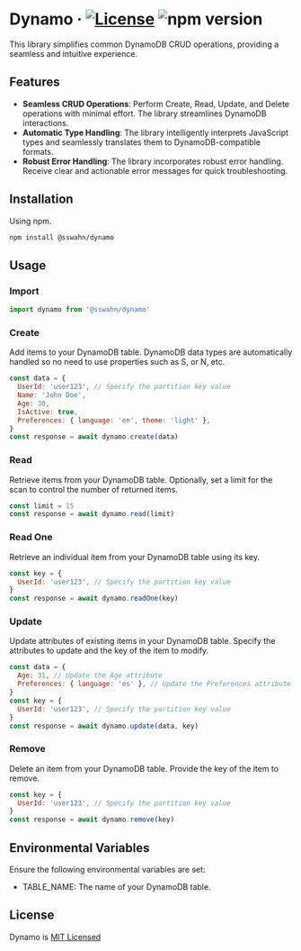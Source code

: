 # Dynamo · [![License](https://img.shields.io/badge/License-MIT-blue.svg)](https://github.com/sswahn/dynamo/blob/main/LICENSE) ![npm version](https://img.shields.io/npm/v/@sswahn/dynamo)

This library simplifies common DynamoDB CRUD operations, providing a seamless and intuitive experience.  

## Features

- **Seamless CRUD Operations**: Perform Create, Read, Update, and Delete operations with minimal effort. The library streamlines DynamoDB interactions.
- **Automatic Type Handling**: The library intelligently interprets JavaScript types and seamlessly translates them to DynamoDB-compatible formats.
- **Robust Error Handling**: The library incorporates robust error handling. Receive clear and actionable error messages for quick troubleshooting.

## Installation
Using npm.
```bash
npm install @sswahn/dynamo
```

## Usage  

### Import
```javascript
import dynamo from '@sswahn/dynamo'
```

### Create
Add items to your DynamoDB table. DynamoDB data types are automatically handled so no need to use properties such as S, or N, etc.
```javascript
const data = {
  UserId: 'user123', // Specify the partition key value
  Name: 'John Doe',
  Age: 30,
  IsActive: true,
  Preferences: { language: 'en', theme: 'light' },
}
const response = await dynamo.create(data)
```  

### Read
Retrieve items from your DynamoDB table. Optionally, set a limit for the scan to control the number of returned items.
```javascript
const limit = 15
const response = await dynamo.read(limit)
```

### Read One
Retrieve an individual item from your DynamoDB table using its key.
```javascript
const key = {
  UserId: 'user123', // Specify the partition key value
}
const response = await dynamo.readOne(key)
```  

### Update
Update attributes of existing items in your DynamoDB table. Specify the attributes to update and the key of the item to modify. 
```javascript
const data = {
  Age: 31, // Update the Age attribute
  Preferences: { language: 'es' }, // Update the Preferences attribute
}
const key = {
  UserId: 'user123', // Specify the partition key value
}
const response = await dynamo.update(data, key)
```

### Remove
Delete an item from your DynamoDB table. Provide the key of the item to remove.
```javascript
const key = {
  UserId: 'user123', // Specify the partition key value
}
const response = await dynamo.remove(key)
```

## Environmental Variables
Ensure the following environmental variables are set:

- TABLE_NAME: The name of your DynamoDB table.

## License
Dynamo is [MIT Licensed](https://github.com/sswahn/dynamo/blob/main/LICENSE)
